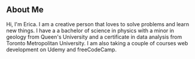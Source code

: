 ## About Me

Hi, I'm Erica. I am a creative person that loves to solve problems and learn new things. I have a a bachelor of science in physics with a minor in geology from Queen's University and a certificate in data analysis from Toronto Metropolitan University. I am also taking a couple of courses web development on Udemy and freeCodeCamp. 
 






